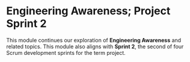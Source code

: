 # Engineering Awareness; Project Sprint 2 

This module continues our exploration of **Engineering Awareness** and related
topics. This module also aligns with **Sprint 2**, the second of four Scrum 
development sprints for the term project.
